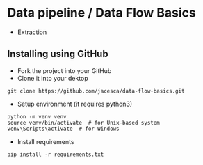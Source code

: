 # Data pipeline / Data Flow Basics

- Extraction

## Installing using GitHub
- Fork the project into your GitHub
- Clone it into your dektop
```
git clone https://github.com/jacesca/data-flow-basics.git
```
- Setup environment (it requires python3)
```
python -m venv venv
source venv/bin/activate  # for Unix-based system
venv\Scripts\activate  # for Windows
```
- Install requirements
```
pip install -r requirements.txt
```
